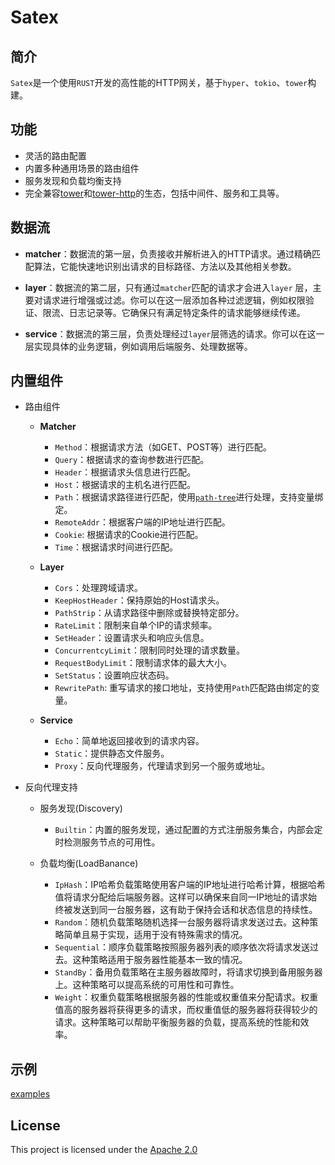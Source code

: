 # Satex

## 简介

`Satex`是一个使用`RUST`开发的高性能的HTTP网关，基于`hyper`、`tokio`、`tower`构建。

## 功能

- 灵活的路由配置
- 内置多种通用场景的路由组件
- 服务发现和负载均衡支持
- 完全兼容[tower](https://crates.io/crates/tower)和[tower-http](https://crates.io/crates/tower-http)的生态，包括中间件、服务和工具等。

## 数据流

- **matcher**：数据流的第一层，负责接收并解析进入的HTTP请求。通过精确匹配算法，它能快速地识别出请求的目标路径、方法以及其他相关参数。

- **layer**：数据流的第二层，只有通过`matcher`匹配的请求才会进入`layer`
  层，主要对请求进行增强或过滤。你可以在这一层添加各种过滤逻辑，例如权限验证、限流、日志记录等。它确保只有满足特定条件的请求能够继续传递。

- **service**：数据流的第三层，负责处理经过`layer`层筛选的请求。你可以在这一层实现具体的业务逻辑，例如调用后端服务、处理数据等。

## 内置组件

- 路由组件

    - **Matcher**
        * `Method`：根据请求方法（如GET、POST等）进行匹配。
        * `Query`：根据请求的查询参数进行匹配。
        * `Header`：根据请求头信息进行匹配。
        * `Host`：根据请求的主机名进行匹配。
        * `Path`：根据请求路径进行匹配，使用[`path-tree`](https://docs.rs/path-tree)进行处理，支持变量绑定。
        * `RemoteAddr`：根据客户端的IP地址进行匹配。
        * `Cookie`: 根据请求的Cookie进行匹配。
        * `Time`：根据请求时间进行匹配。

    - **Layer**
        * `Cors`：处理跨域请求。
        * `KeepHostHeader`：保持原始的Host请求头。
        * `PathStrip`：从请求路径中删除或替换特定部分。
        * `RateLimit`：限制来自单个IP的请求频率。
        * `SetHeader`：设置请求头和响应头信息。
        * `ConcurrentcyLimit`：限制同时处理的请求数量。
        * `RequestBodyLimit`：限制请求体的最大大小。
        * `SetStatus`：设置响应状态码。
        * `RewritePath`: 重写请求的接口地址，支持使用`Path`匹配路由绑定的变量。

    - **Service**
        * `Echo`：简单地返回接收到的请求内容。
        * `Static`：提供静态文件服务。
        * `Proxy`：反向代理服务，代理请求到另一个服务或地址。


- 反向代理支持

    - 服务发现(Discovery)
        * `Builtin`：内置的服务发现，通过配置的方式注册服务集合，内部会定时检测服务节点的可用性。

    - 负载均衡(LoadBanance)
        * `IpHash`：IP哈希负载策略使用客户端的IP地址进行哈希计算，根据哈希值将请求分配给后端服务器。这样可以确保来自同一IP地址的请求始终被发送到同一台服务器，这有助于保持会话和状态信息的持续性。
        * `Random`：随机负载策略随机选择一台服务器将请求发送过去。这种策略简单且易于实现，适用于没有特殊需求的情况。
        * `Sequential`：顺序负载策略按照服务器列表的顺序依次将请求发送过去。这种策略适用于服务器性能基本一致的情况。
        * `StandBy`：备用负载策略在主服务器故障时，将请求切换到备用服务器上。这种策略可以提高系统的可用性和可靠性。
        * `Weight`：权重负载策略根据服务器的性能或权重值来分配请求。权重值高的服务器将获得更多的请求，而权重值低的服务器将获得较少的请求。这种策略可以帮助平衡服务器的负载，提高系统的性能和效率。

## 示例

[examples](./examples/)

## License

This project is licensed under the [Apache 2.0](./LICENSE)